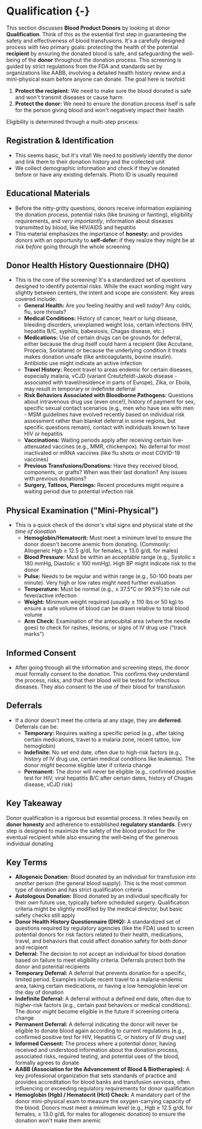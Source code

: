 # Qualification {-}

This section discusses **Blood Product Donors** by looking at donor **Qualification**. Think of this as the essential first step in guaranteeing the safety and effectiveness of blood transfusions. It's a carefully designed process with two primary goals: protecting the health of the potential **recipient** by ensuring the donated blood is safe, and safeguarding the well-being of the **donor** throughout the donation process. This screening is guided by strict regulations from the FDA and standards set by organizations like AABB, involving a detailed health history review and a mini-physical exam before anyone can donate. The goal here is twofold:

1.  **Protect the recipient:** We need to make sure the blood donated is safe and won't transmit diseases or cause harm
2.  **Protect the donor:** We need to ensure the donation process itself is safe for the person giving blood and won't negatively impact their health

Eligibility is determined through a multi-step process:

##  **Registration & Identification**
*   This seems basic, but it's vital! We need to positively identify the donor and link them to their donation history and the collected unit
*   We collect demographic information and check if they've donated before or have any existing deferrals. Photo ID is usually required

##  **Educational Materials**
*   Before the nitty-gritty questions, donors receive information explaining the donation process, potential risks (like bruising or fainting), eligibility requirements, and *very importantly*, information about diseases transmitted by blood, like HIV/AIDS and hepatitis
*   This material emphasizes the importance of **honesty:** and provides donors with an opportunity to **self-defer:** if they realize they might be at risk *before* going through the whole screening

##  **Donor Health History Questionnaire (DHQ)**
*   This is the core of the screening! It's a standardized set of questions designed to identify potential risks. While the exact wording might vary slightly between centers, the intent and scope are consistent. Key areas covered include:
    *   **General Health:** Are you feeling healthy and well *today*? Any colds, flu, sore throats?
    *   **Medical Conditions:** History of cancer, heart or lung disease, bleeding disorders, unexplained weight loss, certain infections (HIV, hepatitis B/C, syphilis, babesiosis, Chagas disease, etc.)
    *   **Medications:** Use of certain drugs can be grounds for deferral, either because the drug itself could harm a recipient (like Accutane, Propecia, Soriatane) or because the underlying condition it treats makes donation unsafe (like anticoagulants, bovine insulin). Antibiotic use might indicate an active infection
    *   **Travel History:** Recent travel to areas endemic for certain diseases, especially malaria, vCJD (variant Creutzfeldt-Jakob disease - associated with travel/residence in parts of Europe), Zika, or Ebola, may result in temporary or indefinite deferral
    *   **Risk Behaviors Associated with Bloodborne Pathogens:** Questions about intravenous drug use (even once!), history of payment for sex, specific sexual contact scenarios (e.g., men who have sex with men - MSM guidelines have evolved recently based on individual risk assessment rather than blanket deferral in some regions, but specific questions remain), contact with individuals known to have HIV or hepatitis
    *   **Vaccinations:** Waiting periods apply after receiving certain live-attenuated vaccines (e.g., MMR, chickenpox). No deferral for most inactivated or mRNA vaccines (like flu shots or most COVID-19 vaccines)
    *   **Previous Transfusions/Donations:** Have they received blood, components, or grafts? When was their last donation? Any issues with previous donations?
    *   **Surgery, Tattoos, Piercings:** Recent procedures might require a waiting period due to potential infection risk

##  **Physical Examination ("Mini-Physical")**
*   This is a quick check of the donor's vital signs and physical state *at the time of donation*
    *   **Hemoglobin/Hematocrit:** Must meet a minimum level to ensure the donor doesn't become anemic from donating. (Commonly: Allogeneic Hgb ≥ 12.5 g/dL for females, ≥ 13.0 g/dL for males)
    *   **Blood Pressure:** Must be within an acceptable range (e.g., Systolic ≤ 180 mmHg, Diastolic ≤ 100 mmHg). High BP might indicate risk to the donor
    *   **Pulse:** Needs to be regular and within range (e.g., 50-100 beats per minute). Very high or low rates might need further evaluation
    *   **Temperature:** Must be normal (e.g., ≤ 37.5°C or 99.5°F) to rule out fever/active infection
    *   **Weight:** Minimum weight required (usually ≥ 110 lbs or 50 kg) to ensure a safe volume of blood can be drawn relative to total blood volume
    *   **Arm Check:** Examination of the antecubital area (where the needle goes) to check for rashes, lesions, or signs of IV drug use ("track marks")

##  **Informed Consent**
*   After going through all the information and screening steps, the donor must formally consent to the donation. This confirms they understand the process, risks, and that their blood will be tested for infectious diseases. They also consent to the use of their blood for transfusion

##  **Deferrals**
*   If a donor doesn't meet the criteria at any stage, they are **deferred**. Deferrals can be:
    *   **Temporary:** Requires waiting a specific period (e.g., after taking certain medications, travel to a malaria zone, recent tattoo, low hemoglobin)
    *   **Indefinite:** No set end date, often due to high-risk factors (e.g., history of IV drug use, certain medical conditions like leukemia). The donor *might* become eligible later if criteria change
    *   **Permanent:** The donor will never be eligible (e.g., confirmed positive test for HIV, viral hepatitis B/C after certain dates, history of Chagas disease, vCJD risk)

##  **Key Takeaway** 
Donor qualification is a rigorous but essential process. It relies heavily on **donor honesty** and adherence to established **regulatory standards**. Every step is designed to maximize the safety of the blood product for the eventual recipient while also ensuring the well-being of the generous individual donating

##  **Key Terms**

*   **Allogeneic Donation:** Blood donated by an individual for transfusion into *another* person (the general blood supply). This is the most common type of donation and has strict qualification criteria
*   **Autologous Donation:** Blood donated by an individual specifically for their *own* future use, typically before scheduled surgery. Qualification criteria might be slightly modified by the medical director, but basic safety checks still apply
*   **Donor Health History Questionnaire (DHQ):** A standardized set of questions required by regulatory agencies (like the FDA) used to screen potential donors for risk factors related to their health, medications, travel, and behaviors that could affect donation safety for both donor and recipient
*   **Deferral:** The decision to not accept an individual for blood donation based on failure to meet eligibility criteria. Deferrals protect both the donor and potential recipients
*   **Temporary Deferral:** A deferral that prevents donation for a specific, limited period. Examples include recent travel to a malaria-endemic area, taking certain medications, or having a low hemoglobin level on the day of donation
*   **Indefinite Deferral:** A deferral without a defined end date, often due to higher-risk factors (e.g., certain past behaviors or medical conditions). The donor *might* become eligible in the future if screening criteria change
*   **Permanent Deferral:** A deferral indicating the donor will never be eligible to donate blood again according to current regulations (e.g., confirmed positive test for HIV, Hepatitis C, or history of IV drug use)
*   **Informed Consent:** The process where a potential donor, having received and understood information about the donation process, associated risks, required testing, and potential uses of the blood, formally agrees to donate
*   **AABB (Association for the Advancement of Blood & Biotherapies):** A key professional organization that sets standards of practice and provides accreditation for blood banks and transfusion services, often influencing or exceeding regulatory requirements for donor qualification
*   **Hemoglobin (Hgb) / Hematocrit (Hct) Check:** A mandatory part of the donor mini-physical exam to measure the oxygen-carrying capacity of the blood. Donors must meet a minimum level (e.g., Hgb ≥ 12.5 g/dL for females, ≥ 13.0 g/dL for males for allogeneic donation) to ensure the donation won't make them anemic
